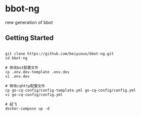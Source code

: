 # bbot-ng

new generation of bbot

## Getting Started

```shell

git clone https://github.com/beiyuouo/bbot-ng.git
cd bbot-ng

# 修改bot配置文件
cp .env.dev-template .env.dev
vi .env.dev

# 修改cqhttp配置文件
cp go-cq-config/config-template.yml go-cq-config/config.yml
vi go-cq-config/config.yml

# 起飞
docker-compose up -d
```


